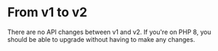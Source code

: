 # From v1 to v2

There are no API changes between v1 and v2. If you're on PHP 8, you should be able to upgrade without having to make any changes.
